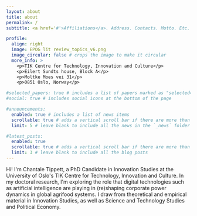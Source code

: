 ```yaml
---
layout: about
title: about
permalink: /
subtitle: <a href='#'>Affiliations</a>. Address. Contacts. Motto. Etc.

profile:
  align: right
  image: EPOG lit review_topics_v6.png
  image_circular: false # crops the image to make it circular
  more_info: >
    <p>TIK Centre for Technology, Innovation and Culture</p>
    <p>Eilert Sundts house, Block A</p>
    <p>Moltke Moes vei 31</p>
    <p>0851 Oslo, Norway</p>

#selected_papers: true # includes a list of papers marked as "selected={true}"
#social: true # includes social icons at the bottom of the page

#announcements:
  enabled: true # includes a list of news items
  scrollable: true # adds a vertical scroll bar if there are more than 3 news items
  limit: 5 # leave blank to include all the news in the `_news` folder

#latest_posts:
  enabled: true
  scrollable: true # adds a vertical scroll bar if there are more than 3 new posts items
  limit: 3 # leave blank to include all the blog posts
---
```


Hi! I'm Chantale Tippett, a PhD Candidate in Innovation Studies at the University of Oslo's TIK Centre for Technology, Innovation and Culture. In my doctoral research, I'm exploring the role that digital technologies such as artificial intelligence are playing in (re)shaping corporate power dynamics in global agrifood systems. I draw from theoretical and empirical material in Innovation Studies, as well as Science and Technology Studies and Political Economy. 

